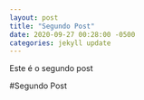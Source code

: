 ```yaml
---
layout: post
title: "Segundo Post"
date: 2020-09-27 00:28:00 -0500
categories: jekyll update
---
```


Este é o segundo post

#Segundo Post